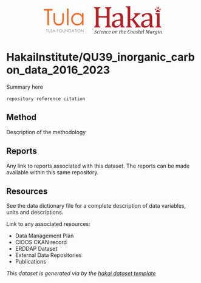 <div align='center'>
    <a href='https://tula.org'><img height='75px' src=docs/logos/tula-logo.png /></a>
    &nbsp;&nbsp;&nbsp;&nbsp;
    <a href='https://hakai.org'><img height='75px' src=docs/logos/hakai-logo.png /></a>
</div>

# HakaiInstitute/QU39_inorganic_carbon_data_2016_2023

Summary here

```
repository reference citation
```

## Method

Description of the methodology

## Reports

Any link to reports associated with this dataset. The reports can be made available
within this same repository.

## Resources

See the data dictionary file for a complete description of data variables, units
and descriptions.

Link to any associated resources:

- Data Management Plan
- CIOOS CKAN record
- ERDDAP Dataset
- External Data Repositories
- Publications

*This dataset is generated via by the [hakai dataset template](https://github.com/HakaiInstitute/hakai-dataset-repository-template)*